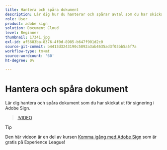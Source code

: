 ```yaml
---
title: Hantera och spåra dokument
description: Lär dig hur du hanterar och spårar avtal som du har skickat för signering
role: User
product: adobe sign
solution: Document Cloud
level: Beginner
thumbnail: 17341.jpg
exl-id: af5683ba-8376-4f0d-8985-b647f901d2c0
source-git-commit: b4413d3243190c5892a3ab4635ad3f03bb5a5f7a
workflow-type: tm+mt
source-wordcount: '60'
ht-degree: 0%

---
```


# Hantera och spåra dokument

Lär dig hantera och spåra dokument som du har skickat ut för signering i Adobe Sign.

>[!VIDEO](https://video.tv.adobe.com/v/17341?hidetitle=true)

>[!TIP]
>
>Den här videon är en del av kursen [Komma igång med Adobe Sign](https://experienceleague.adobe.com/?recommended=Sign-U-1-2020.1) som är gratis på Experience League!
